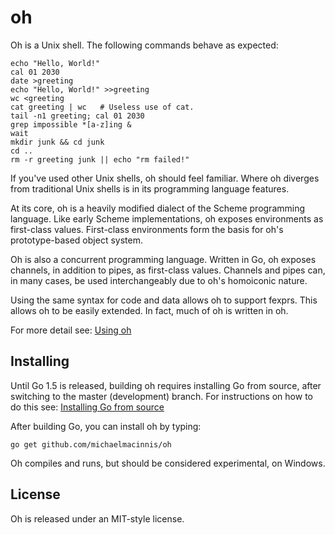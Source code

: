 # oh

Oh is a Unix shell. The following commands behave as expected:

    echo "Hello, World!"
    cal 01 2030
    date >greeting
    echo "Hello, World!" >>greeting
    wc <greeting
    cat greeting | wc	# Useless use of cat.
    tail -n1 greeting; cal 01 2030
    grep impossible *[a-z]ing &
    wait
    mkdir junk && cd junk
    cd ..
    rm -r greeting junk || echo "rm failed!"

If you've used other Unix shells, oh should feel familiar.
Where oh diverges from traditional Unix shells is in its programming
language features.

At its core, oh is a heavily modified dialect of the Scheme programming
language. Like early Scheme implementations, oh exposes environments as
first-class values. First-class environments form the basis for oh's
prototype-based object system.

Oh is also a concurrent programming language. Written in Go, oh exposes
channels, in addition to pipes, as first-class values. Channels and
pipes can, in many cases, be used interchangeably due to oh's homoiconic
nature.

Using the same syntax for code and data allows oh to support fexprs.
This allows oh to be easily extended. In fact, much of oh is written
in oh.

For more detail see: [Using oh](MANUAL.md)

## Installing

Until Go 1.5 is released, building oh requires installing Go from source,
after switching to the master (development) branch. For instructions on
how to do this see:
[Installing Go from source](http://golang.org/doc/install/source)

After building Go, you can install oh by typing:

    go get github.com/michaelmacinnis/oh

Oh compiles and runs, but should be considered experimental, on Windows.

## License

Oh is released under an MIT-style license.

